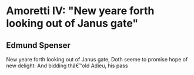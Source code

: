 # Amoretti IV: "New yeare forth looking out of Janus gate"
## Edmund Spenser
New yeare forth looking out of Janus gate,
Doth seeme to promise hope of new delight:
And bidding thâ€™old Adieu, his pass
